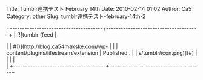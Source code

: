 Title: Tumblr連携テスト February 14th
Date: 2010-02-14 01:02
Author: Ca5
Category: other
Slug: tumblr連携テスト-february-14th-2

+--------------------------------------+--------------------------------------+
| [![tumblr (feed                      | <div class="lifestream_label">       |
| \#1)](http://blog.ca54makske.com/wp- |                                      |
| content/plugins/lifestream/extension | Published []().                      |
| s/tumblr/icon.png)](#)               |                                      |
|                                      | </div>                               |
+--------------------------------------+--------------------------------------+


